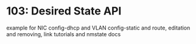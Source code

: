 # 103: Desired State API

example for NIC config-dhcp and VLAN config-static and route, editation and removing, link tutorials and nmstate docs
